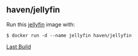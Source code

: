 ## haven/jellyfin

Run this [jellyfin][] image with:

    $ docker run -d --name jellyfin haven/jellyfin

[Last Build][packages]

[jellyfin]: https://jellyfin.url
[packages]: PACKAGES.md

